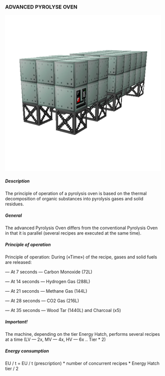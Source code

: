 ### ADVANCED PYROLYSE OVEN

![LOGO](media/gregtech/AdvPyrolyse.png)

##### Description

The principle of operation of a pyrolysis oven is based on the thermal decomposition of organic substances into pyrolysis gases and solid residues.

##### General

The advanced Pyrolysis Oven differs from the conventional Pyrolysis Oven in that it is parallel (several recipes are executed at the same time).

##### Principle of operation

Principle of operation: During («Time») of the recipe, gases and solid fuels are released:

— At 7 seconds — Carbon Monoxide (72L)

— At 14 seconds — Hydrogen Gas (288L)

— At 21 seconds — Methane Gas (144L)

— At 28 seconds — CO2 Gas (216L)

— At 35 seconds — Wood Tar (1440L) and Charcoal (x5)

##### Important!

The machine, depending on the tier Energy Hatch, performs several recipes at a time (LV — 2x, MV — 4x, HV — 6x .. Tier * 2)

##### Energy consumption

EU / t = EU / t (prescription) * number of concurrent recipes * Energy Hatch tier / 2

